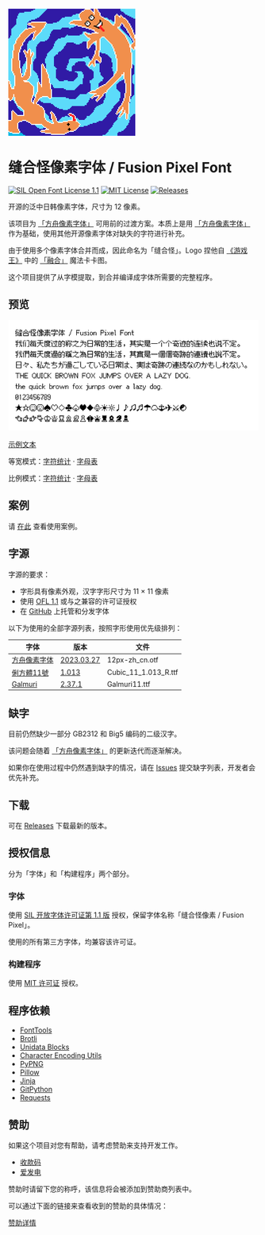 ![banner](docs/logo.png)

# 缝合怪像素字体 / Fusion Pixel Font

[![SIL Open Font License 1.1](https://img.shields.io/badge/license-OFL--1.1-orange)](https://scripts.sil.org/OFL)
[![MIT License](https://img.shields.io/badge/license-MIT-green)](https://opensource.org/licenses/MIT)
[![Releases](https://img.shields.io/github/v/release/TakWolf/fusion-pixel-font)](https://github.com/TakWolf/fusion-pixel-font/releases)

开源的泛中日韩像素字体，尺寸为 12 像素。

该项目为 [「方舟像素字体」](https://github.com/TakWolf/ark-pixel-font) 可用前的过渡方案。本质上是用 [「方舟像素字体」](https://github.com/TakWolf/ark-pixel-font) 作为基础，使用其他开源像素字体对缺失的字符进行补充。

由于使用多个像素字体合并而成，因此命名为「缝合怪」。Logo 捏他自 [《游戏王》](https://zh.wikipedia.org/wiki/%E9%81%8A%E6%88%B2%E7%8E%8B) 中的 [「融合」](https://zh.moegirl.org.cn/%E8%9E%8D%E5%90%88) 魔法卡卡图。

这个项目提供了从字模提取，到合并编译成字体所需要的完整程序。

## 预览

![preview](docs/preview.png)

[示例文本](https://fusion-pixel-font.takwolf.com)

等宽模式：[字符统计](docs/font-info-monospaced.md) · [字母表](https://fusion-pixel-font.takwolf.com/alphabet-monospaced.html)

比例模式：[字符统计](docs/font-info-proportional.md) · [字母表](https://fusion-pixel-font.takwolf.com/alphabet-proportional.html)

## 案例

请 [在此](docs/cases.md) 查看使用案例。

## 字源

字源的要求：

- 字形具有像素外观，汉字字形尺寸为 11 × 11 像素
- 使用 [OFL 1.1](https://scripts.sil.org/OFL) 或与之兼容的许可证授权
- 在 [GitHub](https://github.com) 上托管和分发字体

以下为使用的全部字源列表，按照字形使用优先级排列：

| 字体 | 版本 | 文件 |
|---|---|---|
| [方舟像素字体](https://github.com/TakWolf/ark-pixel-font) | [2023.03.27](https://github.com/TakWolf/ark-pixel-font/releases/tag/2023.03.27) | 12px-zh_cn.otf |
| [俐方體11號](https://github.com/ACh-K/Cubic-11) | [1.013](https://github.com/ACh-K/Cubic-11/releases/tag/v1.013) | Cubic_11_1.013_R.ttf |
| [Galmuri](https://github.com/quiple/galmuri) | [2.37.1](https://github.com/quiple/galmuri/releases/tag/v2.37.1) | Galmuri11.ttf |

## 缺字

目前仍然缺少一部分 GB2312 和 Big5 编码的二级汉字。

该问题会随着 [「方舟像素字体」](https://github.com/TakWolf/ark-pixel-font) 的更新迭代而逐渐解决。

如果你在使用过程中仍然遇到缺字的情况，请在 [Issues](https://github.com/TakWolf/fusion-pixel-font/issues) 提交缺字列表，开发者会优先补充。

## 下载

可在 [Releases](https://github.com/TakWolf/fusion-pixel-font/releases) 下载最新的版本。

## 授权信息

分为「字体」和「构建程序」两个部分。

### 字体

使用 [SIL 开放字体许可证第 1.1 版](LICENSE-OFL) 授权，保留字体名称「缝合怪像素 / Fusion Pixel」。

使用的所有第三方字体，均兼容该许可证。

### 构建程序

使用 [MIT 许可证](LICENSE-MIT) 授权。

## 程序依赖

- [FontTools](https://github.com/fonttools/fonttools)
- [Brotli](https://github.com/google/brotli)
- [Unidata Blocks](https://github.com/TakWolf/unidata-blocks)
- [Character Encoding Utils](https://github.com/TakWolf/character-encoding-utils)
- [PyPNG](https://gitlab.com/drj11/pypng)
- [Pillow](https://github.com/python-pillow/Pillow)
- [Jinja](https://github.com/pallets/jinja)
- [GitPython](https://github.com/gitpython-developers/GitPython)
- [Requests](https://github.com/psf/requests)

## 赞助

如果这个项目对您有帮助，请考虑赞助来支持开发工作。

- [收款码](https://github.com/TakWolf/TakWolf/blob/master/payment-qr-codes.md)
- [爱发电](https://afdian.net/@takwolf)

赞助时请留下您的称呼，该信息将会被添加到赞助商列表中。

可以通过下面的链接来查看收到的赞助的具体情况：

[赞助详情](https://github.com/TakWolf/TakWolf/blob/master/sponsors.md)
